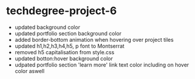 # techdegree-project-6

- updated <body> background color
- updated portfolio section background color
- added border-bottom animation when hovering over project tiles
- updated h1,h2,h3,h4,h5, p font to Montserrat
- removed h5 capitalisation from style.css
- updated botton:hover background color
- udpated portfolio section 'learn more' link text color including on hover color aswell
